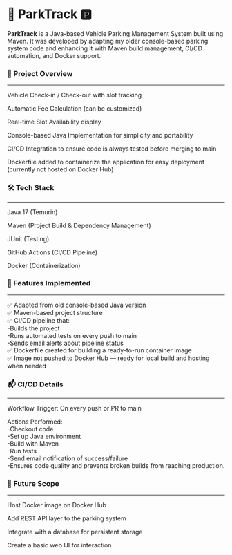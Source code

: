 # 🚗 ParkTrack 🅿️

<b>ParkTrack</b> is a Java-based Vehicle Parking Management System built using Maven.
It was developed by adapting my older console-based parking system code and enhancing it with Maven build management, CI/CD automation, and Docker support.

### 📜 Project Overview
---
Vehicle Check-in / Check-out with slot tracking

Automatic Fee Calculation (can be customized)

Real-time Slot Availability display

Console-based Java Implementation for simplicity and portability

CI/CD Integration to ensure code is always tested before merging to main

Dockerfile added to containerize the application for easy deployment (currently not hosted on Docker Hub)


### 🛠️ Tech Stack
---
Java 17 (Temurin)

Maven (Project Build & Dependency Management)

JUnit (Testing)

GitHub Actions (CI/CD Pipeline)

Docker (Containerization)

### 🔧 Features Implemented
---
✅ Adapted from old console-based Java version<br>
✅ Maven-based project structure<br>
✅ CI/CD pipeline that:<br>
 -Builds the project<br>
    -Runs automated tests on every push to main<br>
    -Sends email alerts about pipeline status<br>
✅ Dockerfile created for building a ready-to-run container image<br>
✅ Image not pushed to Docker Hub — ready for local build and hosting when needed<br>

### 📬 CI/CD Details
---
Workflow Trigger: On every push or PR to main

Actions Performed:<br>
    -Checkout code<br>
    -Set up Java environment<br>
-Build with Maven<br>
-Run tests<br>
-Send email notification of success/failure<br>
-Ensures code quality and prevents broken builds from reaching production.<br>

### 🔮 Future Scope
---
Host Docker image on Docker Hub

Add REST API layer to the parking system

Integrate with a database for persistent storage

Create a basic web UI for interaction

